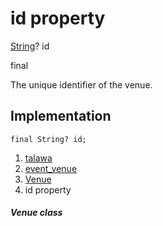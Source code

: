 
<div>

# id property

</div>


[String](https://api.flutter.dev/flutter/dart-core/String-class.html)?
id


final




The unique identifier of the venue.



## Implementation

``` language-dart
final String? id;
```







1.  [talawa](../../index.md)
2.  [event_venue](../../models_events_event_venue/)
3.  [Venue](../../models_events_event_venue/Venue-class.md)
4.  id property

##### Venue class







